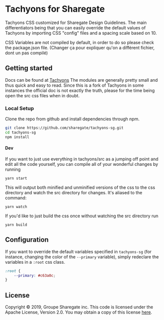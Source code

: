 # Tachyons for Sharegate

Tachyons CSS customized for Sharegate Design Guidelines. The main differentiators being that you can easily override the default values of Tachyons by importing CSS "config" files and a spacing scale based on 10. 

CSS Variables are not compiled by default, in order to do so please check the package.json file.
(Changer ça pour expliquer qu'on a différent fichier, dont un pas compilé)

## Getting started

Docs can be found at [Tachyons](http://tachyons.io/docs)
The modules are generally pretty small and thus quick and easy to read. Since this is a fork of Tachyons in some instances the official doc is not exactly the truth, please for the time being open the src css files when in doubt.

### Local Setup

Clone the repo from github and install dependencies through npm.

``` bash
git clone https://github.com/sharegate/tachyons-sg.git
cd tachyons-sg
npm install
```

#### Dev

If you want to just use everything in tachyons/src as a jumping off point and
edit all the code yourself, you can compile all of your wonderful changes by
running

```yarn start```

This will output both minified and unminified versions of the css to the css directory and watch the src directory for changes.
It's aliased to the command:

```yarn watch```

If you'd like to just build the css once without watching the src directory run

```yarn build```

## Configuration

If you want to override the default variables specified in `tachyons-sg` (for instance, changing the color of the `--primary` variable), simply redeclare the variables in a `:root` css class.

``` css
:root {
    --primary: #c63a0c;
}
```

## License

Copyright © 2019, Groupe Sharegate inc. This code is licensed under the Apache License, Version 2.0. You may obtain a copy of this license [here](https://github.com/sharegate/tachyons-sg/blob/master/LICENSE).
